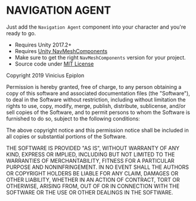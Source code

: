 # NAVIGATION AGENT

Just add the `Navigation Agent` component into your character and you're ready to go.

- Requires Unity 2017.2+
- Requires [Unity NavMeshComponents](https://github.com/Unity-Technologies/NavMeshComponents)
- Make sure to get the right `NavMeshComponents` version for your project.
- Source code under [MIT License](https://opensource.org/licenses/MIT)

Copyright 2019 Vinicius Epiplon

Permission is hereby granted, free of charge, to any person obtaining a copy of this software and associated documentation files (the "Software"), to deal in the Software without restriction, including without limitation the rights to use, copy, modify, merge, publish, distribute, sublicense, and/or sell copies of the Software, and to permit persons to whom the Software is furnished to do so, subject to the following conditions:

The above copyright notice and this permission notice shall be included in all copies or substantial portions of the Software.

THE SOFTWARE IS PROVIDED "AS IS", WITHOUT WARRANTY OF ANY KIND, EXPRESS OR IMPLIED, INCLUDING BUT NOT LIMITED TO THE WARRANTIES OF MERCHANTABILITY, FITNESS FOR A PARTICULAR PURPOSE AND NONINFRINGEMENT. IN NO EVENT SHALL THE AUTHORS OR COPYRIGHT HOLDERS BE LIABLE FOR ANY CLAIM, DAMAGES OR OTHER LIABILITY, WHETHER IN AN ACTION OF CONTRACT, TORT OR OTHERWISE, ARISING FROM, OUT OF OR IN CONNECTION WITH THE SOFTWARE OR THE USE OR OTHER DEALINGS IN THE SOFTWARE.